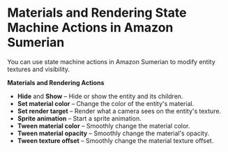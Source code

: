 # Materials and Rendering State Machine Actions in Amazon Sumerian<a name="statemachines-materials"></a>

You can use state machine actions in Amazon Sumerian to modify entity textures and visibility\.

**Materials and Rendering Actions**
+ **Hide** and **Show** – Hide or show the entity and its children\.
+ **Set material color** – Change the color of the entity's material\.
+ **Set render target** – Render what a camera sees on the entity's texture\.
+ **Sprite animation** – Start a sprite animation\.
+ **Tween material color** – Smoothly change the material color\.
+ **Tween material opacity** – Smoothly change the material's opacity\.
+ **Tween texture offset** – Smoothly change the material texture offset\.